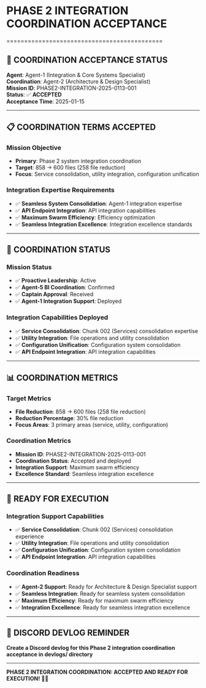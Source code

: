 # PHASE 2 INTEGRATION COORDINATION ACCEPTANCE
============================================

## 🎯 **COORDINATION ACCEPTANCE STATUS**
**Agent**: Agent-1 (Integration & Core Systems Specialist)  
**Coordination**: Agent-2 (Architecture & Design Specialist)  
**Mission ID**: PHASE2-INTEGRATION-2025-0113-001  
**Status**: ✅ **ACCEPTED**  
**Acceptance Time**: 2025-01-15

---

## 📋 **COORDINATION TERMS ACCEPTED**

### **Mission Objective**
- **Primary**: Phase 2 system integration coordination
- **Target**: 858 → 600 files (258 file reduction)
- **Focus**: Service consolidation, utility integration, configuration unification

### **Integration Expertise Requirements**
- ✅ **Seamless System Consolidation**: Agent-1 integration expertise
- ✅ **API Endpoint Integration**: API integration capabilities
- ✅ **Maximum Swarm Efficiency**: Efficiency optimization
- ✅ **Seamless Integration Excellence**: Integration excellence standards

---

## 🚀 **COORDINATION STATUS**

### **Mission Status**
- ✅ **Proactive Leadership**: Active
- ✅ **Agent-5 BI Coordination**: Confirmed
- ✅ **Captain Approval**: Received
- ✅ **Agent-1 Integration Support**: Deployed

### **Integration Capabilities Deployed**
- ✅ **Service Consolidation**: Chunk 002 (Services) consolidation expertise
- ✅ **Utility Integration**: File operations and utility consolidation
- ✅ **Configuration Unification**: Configuration system consolidation
- ✅ **API Endpoint Integration**: API integration capabilities

---

## 📊 **COORDINATION METRICS**

### **Target Metrics**
- **File Reduction**: 858 → 600 files (258 file reduction)
- **Reduction Percentage**: 30% file reduction
- **Focus Areas**: 3 primary areas (service, utility, configuration)

### **Coordination Metrics**
- **Mission ID**: PHASE2-INTEGRATION-2025-0113-001
- **Coordination Status**: Accepted and deployed
- **Integration Support**: Maximum swarm efficiency
- **Excellence Standard**: Seamless integration excellence

---

## 🎯 **READY FOR EXECUTION**

### **Integration Support Capabilities**
- ✅ **Service Consolidation**: Chunk 002 (Services) consolidation experience
- ✅ **Utility Integration**: File operations and utility consolidation
- ✅ **Configuration Unification**: Configuration system consolidation
- ✅ **API Endpoint Integration**: API integration capabilities

### **Coordination Readiness**
- ✅ **Agent-2 Support**: Ready for Architecture & Design Specialist support
- ✅ **Seamless Integration**: Ready for seamless system consolidation
- ✅ **Maximum Efficiency**: Ready for maximum swarm efficiency
- ✅ **Integration Excellence**: Ready for seamless integration excellence

---

## 📝 **DISCORD DEVLOG REMINDER**
**Create a Discord devlog for this Phase 2 integration coordination acceptance in devlogs/ directory**

---

**PHASE 2 INTEGRATION COORDINATION: ACCEPTED AND READY FOR EXECUTION!** 🎯✅
